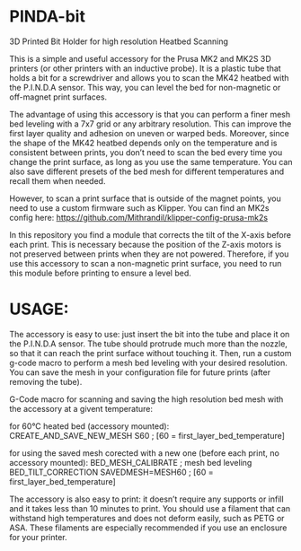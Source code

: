 # PINDA-bit
3D Printed Bit Holder for high resolution Heatbed Scanning

This is a simple and useful accessory for the Prusa MK2 and MK2S 3D printers (or other printers with an inductive probe). It is a plastic tube that holds a bit for a screwdriver and allows you to scan the MK42 heatbed with the P.I.N.D.A sensor. This way, you can level the bed for non-magnetic or off-magnet print surfaces.

The advantage of using this accessory is that you can perform a finer mesh bed leveling with a 7x7 grid or any arbitrary resolution. This can improve the first layer quality and adhesion on uneven or warped beds. Moreover, since the shape of the MK42 heatbed depends only on the temperature and is consistent between prints, you don’t need to scan the bed every time you change the print surface, as long as you use the same temperature. You can also save different presets of the bed mesh for different temperatures and recall them when needed.

However, to scan a print surface that is outside of the magnet points, you need to use a custom firmware such as Klipper. 
You can find an MK2s config here: https://github.com/Mithrandil/klipper-config-prusa-mk2s

In this repository you find a module that corrects the tilt of the X-axis before each print. This is necessary because the position of the Z-axis motors is not preserved between prints when they are not powered. Therefore, if you use this accessory to scan a non-magnetic print surface, you need to run this module before printing to ensure a level bed.

# USAGE:
The accessory is easy to use: just insert the bit into the tube and place it on the P.I.N.D.A sensor. The tube should protrude much more than the nozzle, so that it can reach the print surface without touching it. Then, run a custom g-code macro to perform a mesh bed leveling with your desired resolution. You can save the mesh in your configuration file for future prints (after removing the tube).

G-Code macro for scanning and saving the high resolution bed mesh with the accessory at a givent temperature:

for 60°C heated bed (accessory mounted):
  CREATE_AND_SAVE_NEW_MESH S60 ; [60 = first_layer_bed_temperature]

for using the saved mesh corected with a new one (before each print, no accessory mounted):
  BED_MESH_CALIBRATE ; mesh bed leveling
  BED_TILT_CORRECTION SAVEDMESH=MESH60 ; [60 = first_layer_bed_temperature]

The accessory is also easy to print: it doesn’t require any supports or infill and it takes less than 10 minutes to print. You should use a filament that can withstand high temperatures and does not deform easily, such as PETG or ASA. These filaments are especially recommended if you use an enclosure for your printer.
